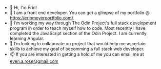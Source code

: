 - 👋 Hi, I’m Erin! 
- 👀 I am a front end developer. You can get a glimpse of my portfolio @ https://erinmoyerportfolio.com/. 
- 🌱 I’m working my way through The Odin Project's full stack development program in order to teach myself how to code. Most recently I have completed the JavaScript section of the Odin Project. I am currently learning Angular. 
- 💞️ I’m looking to collaborate on project that would help me ascertain skills to achieve my goal of becomming a full stack web developer. 
- 📫 If you are interested in getting a hold of me you can email me at even.a.rose@gmail.com


